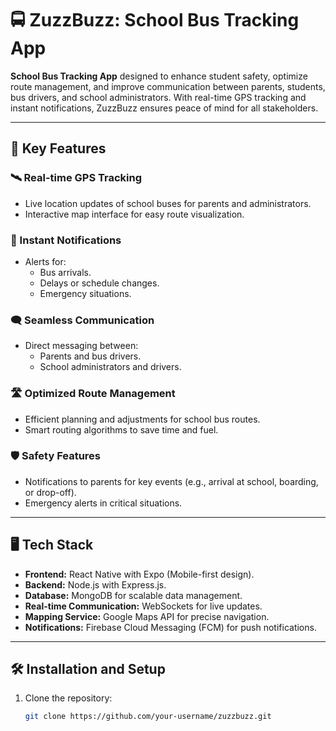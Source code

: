 # 🚍 ZuzzBuzz: School Bus Tracking App

**School Bus Tracking App** designed to enhance student safety, optimize route management, and improve communication between parents, students, bus drivers, and school administrators. With real-time GPS tracking and instant notifications, ZuzzBuzz ensures peace of mind for all stakeholders.

---

## 🌟 Key Features

### 🛰️ Real-time GPS Tracking

- Live location updates of school buses for parents and administrators.
- Interactive map interface for easy route visualization.

### 🔔 Instant Notifications

- Alerts for:
  - Bus arrivals.
  - Delays or schedule changes.
  - Emergency situations.

### 🗨️ Seamless Communication

- Direct messaging between:
  - Parents and bus drivers.
  - School administrators and drivers.

### 🛣️ Optimized Route Management

- Efficient planning and adjustments for school bus routes.
- Smart routing algorithms to save time and fuel.

### 🛡️ Safety Features

- Notifications to parents for key events (e.g., arrival at school, boarding, or drop-off).
- Emergency alerts in critical situations.

---

## 🖥️ Tech Stack

- **Frontend:** React Native with Expo (Mobile-first design).
- **Backend:** Node.js with Express.js.
- **Database:** MongoDB for scalable data management.
- **Real-time Communication:** WebSockets for live updates.
- **Mapping Service:** Google Maps API for precise navigation.
- **Notifications:** Firebase Cloud Messaging (FCM) for push notifications.

---

## 🛠️ Installation and Setup

1. Clone the repository:
   ```bash
   git clone https://github.com/your-username/zuzzbuzz.git
   ```
